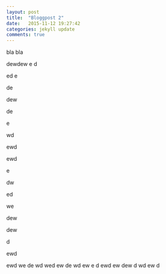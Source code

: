 ```yaml
---
layout: post
title:  "Bloggpost 2"
date:   2015-11-12 19:27:42
categories: jekyll update
comments: true
---
```


bla bla

dewdew
e
d


ed
e

de

dew

de

e

wd

ewd

ewd

e

dw

ed

we

dew

dew

d

ewd

ewd
we
de
wd
wed
ew
de
wd
ew
e
d
ewd
ew
dew
d
wd
ew
d
